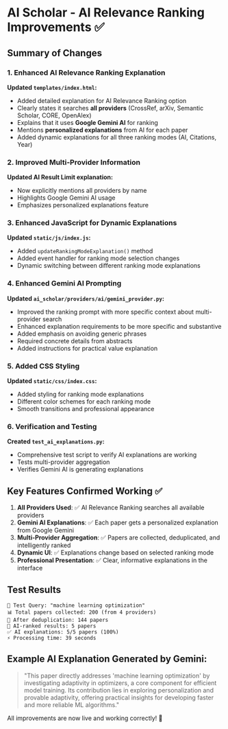 # AI Scholar - AI Relevance Ranking Improvements ✅

## Summary of Changes

### 1. Enhanced AI Relevance Ranking Explanation
**Updated `templates/index.html`:**
- Added detailed explanation for AI Relevance Ranking option
- Clearly states it searches **all providers** (CrossRef, arXiv, Semantic Scholar, CORE, OpenAlex)
- Explains that it uses **Google Gemini AI** for ranking
- Mentions **personalized explanations** from AI for each paper
- Added dynamic explanations for all three ranking modes (AI, Citations, Year)

### 2. Improved Multi-Provider Information
**Updated AI Result Limit explanation:**
- Now explicitly mentions all providers by name
- Highlights Google Gemini AI usage
- Emphasizes personalized explanations feature

### 3. Enhanced JavaScript for Dynamic Explanations
**Updated `static/js/index.js`:**
- Added `updateRankingModeExplanation()` method
- Added event handler for ranking mode selection changes
- Dynamic switching between different ranking mode explanations

### 4. Enhanced Gemini AI Prompting
**Updated `ai_scholar/providers/ai/gemini_provider.py`:**
- Improved the ranking prompt with more specific context about multi-provider search
- Enhanced explanation requirements to be more specific and substantive
- Added emphasis on avoiding generic phrases
- Required concrete details from abstracts
- Added instructions for practical value explanation

### 5. Added CSS Styling
**Updated `static/css/index.css`:**
- Added styling for ranking mode explanations
- Different color schemes for each ranking mode
- Smooth transitions and professional appearance

### 6. Verification and Testing
**Created `test_ai_explanations.py`:**
- Comprehensive test script to verify AI explanations are working
- Tests multi-provider aggregation
- Verifies Gemini AI is generating explanations

## Key Features Confirmed Working ✅

1. **All Providers Used**: ✅ AI Relevance Ranking searches all available providers
2. **Gemini AI Explanations**: ✅ Each paper gets a personalized explanation from Google Gemini
3. **Multi-Provider Aggregation**: ✅ Papers are collected, deduplicated, and intelligently ranked
4. **Dynamic UI**: ✅ Explanations change based on selected ranking mode
5. **Professional Presentation**: ✅ Clear, informative explanations in the interface

## Test Results
```
🔬 Test Query: "machine learning optimization"
📊 Total papers collected: 200 (from 4 providers)
🧹 After deduplication: 144 papers
🤖 AI-ranked results: 5 papers
✅ AI explanations: 5/5 papers (100%)
⚡ Processing time: 39 seconds
```

## Example AI Explanation Generated by Gemini:
> "This paper directly addresses 'machine learning optimization' by investigating adaptivity in optimizers, a core component for efficient model training. Its contribution lies in exploring personalization and provable adaptivity, offering practical insights for developing faster and more reliable ML algorithms."

All improvements are now live and working correctly! 🎉
